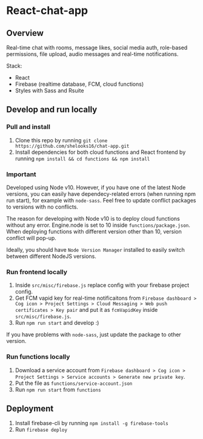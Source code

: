 # React-chat-app
## Overview

Real-time chat with rooms, message likes, social media auth, role-based permissions,
file upload, audio messages and real-time notifications.

Stack:

- React
- Firebase (realtime database, FCM, cloud functions)
- Styles with Sass and Rsuite

## Develop and run locally

### Pull and install

1. Clone this repo by running `git clone https://github.com/shelooks16/chat-app.git`
2. Install dependencies for both cloud functions and React frontend by running `npm install && cd functions && npm install`

### Important

Developed using Node v10. However, if you have one of the latest Node
versions, you can easily have dependecy-related errors (when running npm run start),
for example with `node-sass`. Feel free to update conflict packages to versions with no conflicts.

The reason for developing with Node v10 is to deploy cloud functions without any
error. Engine.node is set to 10 inside `functions/package.json`. When deploying
functions with different version other than 10, version conflict will pop-up.

Ideally, you should have `Node Version Manager` installed to easily switch between
different NodeJS versions.

### Run frontend locally

1. Inside `src/misc/firebase.js` replace config with your firebase project config.
2. Get FCM vapid key for real-time notificaitons from `Firebase dashboard > Cog icon > Project Settings > Cloud Messaging > Web push certificates > Key pair`
   and put it as `fcmVapidKey` inside `src/misc/firebase.js`.
3. Run `npm run start` and develop :)

If you have problems with `node-sass`, just update the package to other version.

### Run functions locally

1. Download a service account from `Firebase dashboard > Cog icon > Project Settings > Service accounts > Generate new private key`.
2. Put the file as `functions/service-account.json`
3. Run `npm run start` from `functions`

## Deployment

1. Install firebase-cli by running `npm install -g firebase-tools`
2. Run `firebase deploy`
